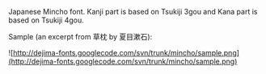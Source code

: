 Japanese Mincho font.  Kanji part is based on Tsukiji 3gou  and Kana part is based on Tsukiji 4gou.

Sample (an excerpt from 草枕 by 夏目漱石):

![http://dejima-fonts.googlecode.com/svn/trunk/mincho/sample.png](http://dejima-fonts.googlecode.com/svn/trunk/mincho/sample.png)